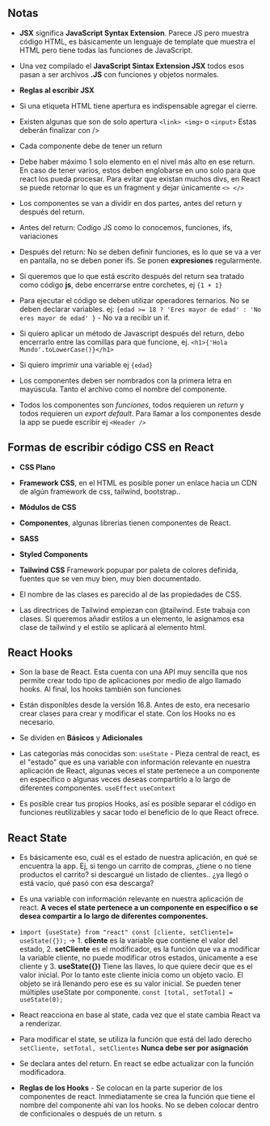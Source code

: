 ## Notas

- **JSX** significa **JavaScript Syntax Extension**. Parece JS pero muestra código HTML, es básicamente un lenguaje de template que muestra el HTML pero tiene todas las funciones de JavaScript.

- Una vez compilado el **JavaScript Sintax Extension JSX** todos esos pasan a ser archivos **.JS** con funciones y objetos normales.

- **Reglas al escribir JSX**

- Si una etiqueta HTML tiene apertura es indispensable agregar el cierre.

- Existen algunas que son de solo apertura `<link> <img>` o `<input>` Estas deberán finalizar con />

- Cada componente debe de tener un return

- Debe haber máximo 1 solo elemento en el nivel más alto en ese return. En caso de tener varios, estos deben englobarse en uno solo para que react los pueda procesar. Para evitar que existan muchos divs, en React se puede retornar lo que es un fragment y dejar únicamente   `<> </>`

- Los componentes se van a dividir en dos partes, antes del return y después del return.

- Antes del return: Codigo JS como lo conocemos, funciones, ifs, variaciones

- Después del return: No se deben definir funciones, es lo que se va a ver en pantalla, no se deben poner ifs. Se ponen **expresiones** regularmente.

- Si queremos que lo que está escrito después del return sea tratado como código **js**, debe encerrarse entre corchetes, ej `{1 + 1}`

- Para ejecutar el código se deben utilizar operadores ternarios. No se deben declarar variables. ej: `{edad >= 18 ? 'Eres mayor de edad' : 'No eres mayor de edad' }` - No va a recibir un if.

- Si quiero aplicar un método de Javascript después del return, debo encerrarlo entre las comillas para que funcione, ej. `<h1>{'Hola Mundo'.toLowerCase()}</h1>`

- Si quiero imprimir una variable ej `{edad}`

- Los componentes deben ser nombrados con la primera letra en mayúscula. Tanto el archivo como el nombre del componente.

- Todos los componentes son *funciones*, todos requieren un *return* y todos requieren un *export default*. Para llamar a los componentes desde la app se puede escribir ej `<Header />`

## Formas de escribir código CSS en React

- **CSS Plano** 
- **Framework CSS**, en el HTML es posible poner un enlace hacia un CDN de algún framework de css, tailwind, bootstrap..
- **Módulos de CSS**
- **Componentes**, algunas librerias tienen componentes de React.
- **SASS**
- **Styled Components**

- **Tailwind CSS** Framework popupar por paleta de colores definida, fuentes que se ven muy bien, muy bien documentado.

- El nombre de las clases es parecido al de las propiedades de CSS.

- Las directrices de Tailwind empiezan con @tailwind. Este trabaja con clases. Si queremos añadir estilos a un elemento, le asignamos esa clase de tailwind y el estilo se aplicará al elemento html.


## React Hooks

- Son la base de React. Esta cuenta con una API muy sencilla que nos permite crear todo tipo de aplicaciones por medio de algo llamado hooks. Al final, los hooks también son funciones

- Están disponibles desde la versión 16.8. Antes de esto, era necesario crear clases para crear y modificar el state. Con los Hooks no es necesario.

- Se dividen en **Básicos** y **Adicionales**

- Las categorías más conocidas son: `useState` - Pieza central de react, es el "estado" que es una variable con información relevante en nuestra aplicación de React, algunas veces el state pertenece a un componente en específico o algunas veces deseas compartirlo a lo largo de diferentes componentes. `useEffect` `useContext`

- Es posible crear tus propios Hooks, así es posible separar el código en funciones reutilizables y sacar todo el beneficio de lo que React ofrece.

## React State

- Es básicamente eso, cuál es el estado de nuestra aplicación, en qué se encuentra la app. Ej, si tengo un carrito de compras, ¿tiene o no tiene productos el carrito? si descargué un listado de clientes.. ¿ya llegó o está vacío, qué pasó con esa descarga?

- Es una variable con información relevante en nuestra aplicación de react. **A veces el state pertenece a un componente en específico o se desea compartir a lo largo de diferentes componentes.**

- `ìmport {useState} from "react" const [cliente, setCliente]= useState({});` -> 1. **cliente** es la variable que contiene el valor del estado, 2. **setCliente** es el modificador, es la función que va a modificar la variable cliente, no puede modificar otros estados, únicamente a ese cliente y 3. **useState({})** Tiene las llaves, lo que quiere decir que es el valor inicial. Por lo tanto este cliente inicia como un objeto vacío. El objeto se irá llenando pero ese es su valor inicial. Se pueden tener múltiples useState por componente. `const [total, setTotal] = useState(0);`

- React reacciona en base al state, cada vez que el state cambia React va a renderizar.

- Para modificar el state, se utiliza la función que está del lado derecho `setCliente, setTotal, setClientes` **Nunca debe ser por asignación**

- Se declara antes del return. En react se edbe actualizar con la función modificadora.

- **Reglas de los Hooks** - Se colocan en la parte superior de los componentes de react. Inmediatamente se crea la función que tiene el nombre del componente ahí van los hooks. No se deben colocar dentro de conficionales o después de un return.
s

